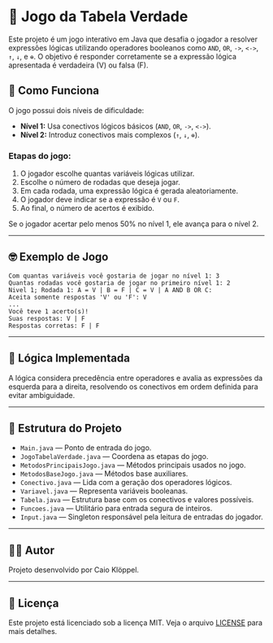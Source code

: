 # 🧠 Jogo da Tabela Verdade

Este projeto é um jogo interativo em Java que desafia o jogador a resolver expressões lógicas utilizando operadores booleanos como `AND`, `OR`, `->`, `<->`, `↑`, `↓`, e `⊕`. O objetivo é responder corretamente se a expressão lógica apresentada é verdadeira (V) ou falsa (F).

## 🚀 Como Funciona

O jogo possui dois níveis de dificuldade:

- **Nível 1:** Usa conectivos lógicos básicos (`AND`, `OR`, `->`, `<->`).
- **Nível 2:** Introduz conectivos mais complexos (`↑`, `↓`, `⊕`).

### Etapas do jogo:

1. O jogador escolhe quantas variáveis lógicas utilizar.
2. Escolhe o número de rodadas que deseja jogar.
3. Em cada rodada, uma expressão lógica é gerada aleatoriamente.
4. O jogador deve indicar se a expressão é `V` ou `F`.
5. Ao final, o número de acertos é exibido.

Se o jogador acertar pelo menos 50% no nível 1, ele avança para o nível 2.

---

##  🤓 Exemplo de Jogo

```
Com quantas variáveis você gostaria de jogar no nível 1: 3
Quantas rodadas você gostaria de jogar no primeiro nível 1: 2
Nivel 1; Rodada 1: A = V | B = F | C = V | A AND B OR C:
Aceita somente respostas 'V' ou 'F': V
...
Você teve 1 acerto(s)!
Suas respostas: V | F
Respostas corretas: F | F
```
---
## 📖 Lógica Implementada

A lógica considera precedência entre operadores e avalia as expressões da esquerda para a direita, resolvendo os conectivos em ordem definida para evitar ambiguidade.

---
## 📂 Estrutura do Projeto

- `Main.java` — Ponto de entrada do jogo.
- `JogoTabelaVerdade.java` — Coordena as etapas do jogo.
- `MetodosPrincipaisJogo.java` — Métodos principais usados no jogo.
- `MetodosBaseJogo.java` — Métodos base auxiliares.
- `Conectivo.java` — Lida com a geração dos operadores lógicos.
- `Variavel.java` — Representa variáveis booleanas.
- `Tabela.java` — Estrutura base com os conectivos e valores possíveis.
- `Funcoes.java` — Utilitário para entrada segura de inteiros.
- `Input.java` — Singleton responsável pela leitura de entradas do jogador.

---
## 👨‍💻 Autor

Projeto desenvolvido por Caio Klöppel.

---

## 📜 Licença

Este projeto está licenciado sob a licença MIT. Veja o arquivo [LICENSE](LICENSE) para mais detalhes.
